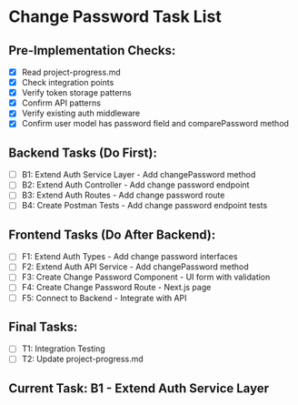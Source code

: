 # Change Password Task List

## Pre-Implementation Checks:
- [x] Read project-progress.md
- [x] Check integration points
- [x] Verify token storage patterns
- [x] Confirm API patterns
- [x] Verify existing auth middleware
- [x] Confirm user model has password field and comparePassword method

## Backend Tasks (Do First):
- [ ] B1: Extend Auth Service Layer - Add changePassword method
- [ ] B2: Extend Auth Controller - Add change password endpoint
- [ ] B3: Extend Auth Routes - Add change password route
- [ ] B4: Create Postman Tests - Add change password endpoint tests

## Frontend Tasks (Do After Backend):
- [ ] F1: Extend Auth Types - Add change password interfaces
- [ ] F2: Extend Auth API Service - Add changePassword method
- [ ] F3: Create Change Password Component - UI form with validation
- [ ] F4: Create Change Password Route - Next.js page
- [ ] F5: Connect to Backend - Integrate with API

## Final Tasks:
- [ ] T1: Integration Testing
- [ ] T2: Update project-progress.md

## Current Task: B1 - Extend Auth Service Layer